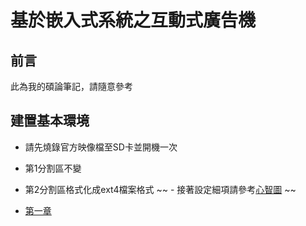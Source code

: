 # 基於嵌入式系統之互動式廣告機

## 前言

此為我的碩論筆記，請隨意參考

## 建置基本環境

- 請先燒錄官方映像檔至SD卡並開機一次
- 第1分割區不變
- 第2分割區格式化成ext4檔案格式
~~ - 接著設定細項請參考[心智圖](https://drive.google.com/open?id=1nERW7qR-LH6WHuvIVXvl9z2GfrjVFB5R) ~~


- [第一章](https://github.com/corey-fu/Project_KIOSK/blob/master/01-rootfs.md)


